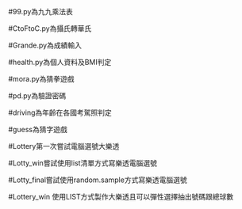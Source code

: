 #99.py為九九乘法表

#CtoFtoC.py為攝氏轉華氏

#Grande.py為成績輸入

#health.py為個人資料及BMI判定

#mora.py為猜拳遊戲

#pd.py為驗證密碼

#driving為年齡在各國考駕照判定

#guess為猜字遊戲

#Lottery第一次嘗試電腦選號大樂透

#Lotty_win嘗試使用list清單方式寫樂透電腦選號

#Lotty_final嘗試使用random.sample方式寫樂透電腦選號

#Lottery_win 使用LIST方式製作大樂透且可以彈性選擇抽出號碼跟總球數
